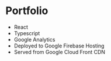 # Portfolio

 - React
 - Typescript
 - Google Analytics
 - Deployed to Google Firebase Hosting
 - Served from Google Cloud Front CDN

